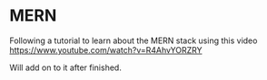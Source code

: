 # MERN
Following a tutorial to learn about the MERN stack using this video https://www.youtube.com/watch?v=R4AhvYORZRY

Will add on to it after finished.
